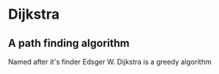 # Dijkstra

## A path finding algorithm
Named after it's finder Edsger W. Dijkstra is a greedy algorithm